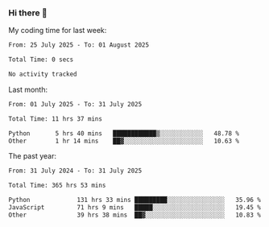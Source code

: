 ### Hi there 👋

My coding time for last week:

<!--START_SECTION:week-->

```txt
From: 25 July 2025 - To: 01 August 2025

Total Time: 0 secs

No activity tracked
```

<!--END_SECTION:week-->

Last month:

<!--START_SECTION:month-->

```txt
From: 01 July 2025 - To: 31 July 2025

Total Time: 11 hrs 37 mins

Python       5 hrs 40 mins   ████████████▒░░░░░░░░░░░░   48.78 %
Other        1 hr 14 mins    ██▓░░░░░░░░░░░░░░░░░░░░░░   10.63 %
```

<!--END_SECTION:month-->

The past year:

<!--START_SECTION:year-->

```txt
From: 31 July 2024 - To: 31 July 2025

Total Time: 365 hrs 53 mins

Python             131 hrs 33 mins █████████░░░░░░░░░░░░░░░░   35.96 %
JavaScript         71 hrs 9 mins   █████░░░░░░░░░░░░░░░░░░░░   19.45 %
Other              39 hrs 38 mins  ██▓░░░░░░░░░░░░░░░░░░░░░░   10.83 %
```

<!--END_SECTION:year-->
